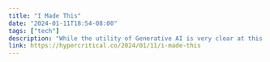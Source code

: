 ```yaml
---
title: "I Made This"
date: "2024-01-11T18:54-08:00"
tags: ["tech"]
description: "While the utility of Generative AI is very clear at this point, the moral, ethical, and legal questions surrounding it are decidedly less so."
link: https://hypercritical.co/2024/01/11/i-made-this
---
```

